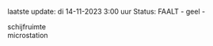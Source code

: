 laatste update: 
di 14-11-2023  3:00   uur 
Status: FAALT - geel - 
<div class="service Y">schijfruimte</div><div class="service Y">microstation</div>